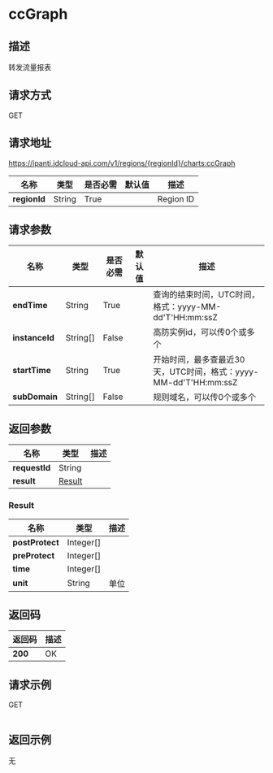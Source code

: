 # ccGraph


## 描述
转发流量报表

## 请求方式
GET

## 请求地址
https://ipanti.jdcloud-api.com/v1/regions/{regionId}/charts:ccGraph

|名称|类型|是否必需|默认值|描述|
|---|---|---|---|---|
|**regionId**|String|True||Region ID|

## 请求参数
|名称|类型|是否必需|默认值|描述|
|---|---|---|---|---|
|**endTime**|String|True||查询的结束时间，UTC时间，格式：yyyy-MM-dd'T'HH:mm:ssZ|
|**instanceId**|String[]|False||高防实例id，可以传0个或多个|
|**startTime**|String|True||开始时间，最多查最近30天，UTC时间，格式：yyyy-MM-dd'T'HH:mm:ssZ|
|**subDomain**|String[]|False||规则域名，可以传0个或多个|


## 返回参数
|名称|类型|描述|
|---|---|---|
|**requestId**|String||
|**result**|[Result](##Result)||


### <a name="Result">Result</a>
|名称|类型|描述|
|---|---|---|
|**postProtect**|Integer[]||
|**preProtect**|Integer[]||
|**time**|Integer[]||
|**unit**|String|单位|

## 返回码
|返回码|描述|
|---|---|
|**200**|OK|

## 请求示例
GET
```

```

## 返回示例
无
